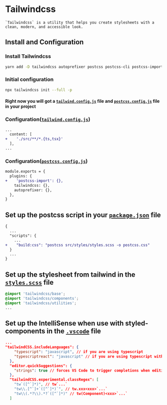 # Tailwindcss

```text
`Tailwindcss` is a utility that helps you create stylesheets with a clean, modern, and accessible look.
```

## Install and Configuration

### Install Tailwindcss

```sh
yarn add -D tailwindcss autoprefixer postcss postcss-cli postcss-import
```

### Initial configuration

```sh
npx tailwindcss init --full -p
```

#### Right now you will got a [`tailwind.config.js`](../tailwind.config.js) file and [`postcss.config.js`](../postcss.config.js) file in your project

### Configuration([`tailwind.config.js`](../tailwind.config.js))

```diff
...
  content: [
+    './src/**/*.{ts,tsx}'
  ],
...
```

### Configuration([`postcss.config.js`](../postcss.config.js))

```diff
module.exports = {
  plugins: {
+    'postcss-import': {},
    tailwindcss: {},
    autoprefixer: {},
  },
}
```

## Set up the postcss script in your [`package.json`](../package.json) file

```diff
{
  ...
  "scripts": {
    ...
+    "build:css": "postcss src/styles/styles.scss -o postcss.css"
  }
  ...
}
```

## Set up the stylesheet from tailwind in the [`styles.scss`](../src/styles/styles.scss) file

```scss
@import 'tailwindcss/base';
@import 'tailwindcss/components';
@import 'tailwindcss/utilities';
...
```

## Set up the IntelliSense when use with styled-components in the [`.vscode`](../.vscode/settings.json) file

```json
...
"tailwindCSS.includeLanguages": {
    "typescript": "javascript", // if you are using typescript
    "typescriptreact": "javascript" // if you are using typescript with react
  },
  "editor.quickSuggestions": {
    "strings": true // forces VS Code to trigger completions when editing "string" content
  },
  "tailwindCSS.experimental.classRegex": [
    "tw`([^`]*)", // tw`...`
    "tw\\.[^`]+`([^`]*)`", // tw.xxx<xxx>`...`
    "tw\\(.*?\\).*?`([^`]*)" // tw(Component)<xxx>`...`
  ]
```
